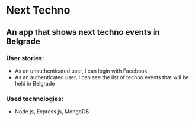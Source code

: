 Next Techno
===

An app that shows next techno events in Belgrade
---

### User stories:
* As an unauthenticated user, I can login with Facebook
* As an authenticated user, I can see the list of techno events that will be held in Belgrade

### Used technologies:
* Node.js, Express.js, MongoDB
